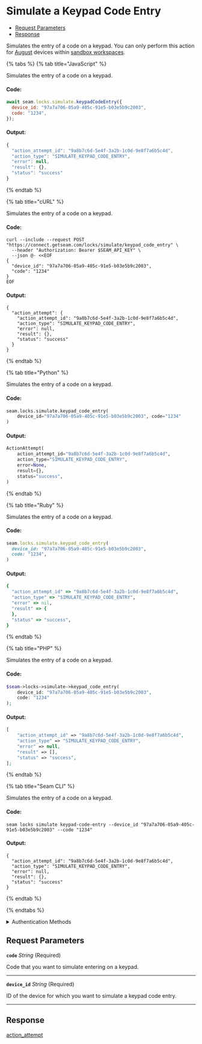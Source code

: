 # Simulate a Keypad Code Entry

- [Request Parameters](#request-parameters)
- [Response](#response)

Simulates the entry of a code on a keypad. You can only perform this action for [August](https://docs.seam.co/latest/device-and-system-integration-guides/august-locks) devices within [sandbox workspaces](../../../core-concepts/workspaces/README.md#sandbox-workspaces).


{% tabs %}
{% tab title="JavaScript" %}

Simulates the entry of a code on a keypad.

#### Code:

```javascript
await seam.locks.simulate.keypadCodeEntry({
  device_id: "97a7a706-05a9-405c-91e5-b03e5b9c2003",
  code: "1234",
});
```

#### Output:

```javascript
{
  "action_attempt_id": "9a8b7c6d-5e4f-3a2b-1c0d-9e8f7a6b5c4d",
  "action_type": "SIMULATE_KEYPAD_CODE_ENTRY",
  "error": null,
  "result": {},
  "status": "success"
}
```
{% endtab %}

{% tab title="cURL" %}

Simulates the entry of a code on a keypad.

#### Code:

```curl
curl --include --request POST "https://connect.getseam.com/locks/simulate/keypad_code_entry" \
  --header "Authorization: Bearer $SEAM_API_KEY" \
  --json @- <<EOF
{
  "device_id": "97a7a706-05a9-405c-91e5-b03e5b9c2003",
  "code": "1234"
}
EOF
```

#### Output:

```curl
{
  "action_attempt": {
    "action_attempt_id": "9a8b7c6d-5e4f-3a2b-1c0d-9e8f7a6b5c4d",
    "action_type": "SIMULATE_KEYPAD_CODE_ENTRY",
    "error": null,
    "result": {},
    "status": "success"
  }
}
```
{% endtab %}

{% tab title="Python" %}

Simulates the entry of a code on a keypad.

#### Code:

```python
seam.locks.simulate.keypad_code_entry(
    device_id="97a7a706-05a9-405c-91e5-b03e5b9c2003", code="1234"
)
```

#### Output:

```python
ActionAttempt(
    action_attempt_id="9a8b7c6d-5e4f-3a2b-1c0d-9e8f7a6b5c4d",
    action_type="SIMULATE_KEYPAD_CODE_ENTRY",
    error=None,
    result={},
    status="success",
)
```
{% endtab %}

{% tab title="Ruby" %}

Simulates the entry of a code on a keypad.

#### Code:

```ruby
seam.locks.simulate.keypad_code_entry(
  device_id: "97a7a706-05a9-405c-91e5-b03e5b9c2003",
  code: "1234",
)
```

#### Output:

```ruby
{
  "action_attempt_id" => "9a8b7c6d-5e4f-3a2b-1c0d-9e8f7a6b5c4d",
  "action_type" => "SIMULATE_KEYPAD_CODE_ENTRY",
  "error" => nil,
  "result" => {
  },
  "status" => "success",
}
```
{% endtab %}

{% tab title="PHP" %}

Simulates the entry of a code on a keypad.

#### Code:

```php
$seam->locks->simulate->keypad_code_entry(
    device_id: "97a7a706-05a9-405c-91e5-b03e5b9c2003",
    code: "1234"
);
```

#### Output:

```php
[
    "action_attempt_id" => "9a8b7c6d-5e4f-3a2b-1c0d-9e8f7a6b5c4d",
    "action_type" => "SIMULATE_KEYPAD_CODE_ENTRY",
    "error" => null,
    "result" => [],
    "status" => "success",
];
```
{% endtab %}

{% tab title="Seam CLI" %}

Simulates the entry of a code on a keypad.

#### Code:

```seam_cli
seam locks simulate keypad-code-entry --device_id "97a7a706-05a9-405c-91e5-b03e5b9c2003" --code "1234"
```

#### Output:

```seam_cli
{
  "action_attempt_id": "9a8b7c6d-5e4f-3a2b-1c0d-9e8f7a6b5c4d",
  "action_type": "SIMULATE_KEYPAD_CODE_ENTRY",
  "error": null,
  "result": {},
  "status": "success"
}
```
{% endtab %}

{% endtabs %}


<details>

<summary>Authentication Methods</summary>

- API key
- Personal access token
  <br>Must also include the `seam-workspace` header in the request.

To learn more, see [Authentication](https://docs.seam.co/latest/api/authentication).
</details>

## Request Parameters

**`code`** *String* (Required)

Code that you want to simulate entering on a keypad.

---

**`device_id`** *String* (Required)

ID of the device for which you want to simulate a keypad code entry.

---


## Response

[action\_attempt](./)

